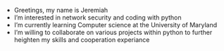 - Greetings, my name is Jeremiah
- I’m interested in network security and coding with python
- I’m currently learning Computer science at the University of Maryland 
- I’m willing to collaborate on various projects within python to further heighten my skills and cooperation experiance
